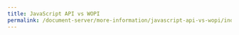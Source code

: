 ```yaml
---
title: JavaScript API vs WOPI
permalink: /document-server/more-information/javascript-api-vs-wopi/index.html
---
```

